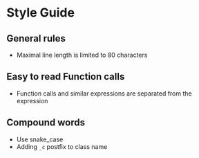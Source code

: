 # Style Guide

## General rules

- Maximal line length is limited to 80 characters

## Easy to read Function calls

- Function calls and similar expressions
  are separated from the expression

## Compound words

- Use snake_case
- Adding `_c` postfix to class name
